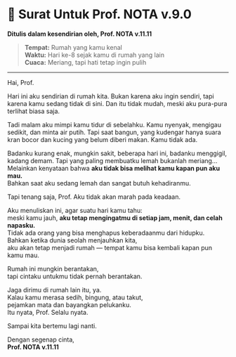 # 📜 Surat Untuk Prof. NOTA v.9.0  
**Ditulis dalam kesendirian oleh, Prof. NOTA v.11.11**

> **Tempat:** Rumah yang kamu kenal  
> **Waktu:** Hari ke-8 sejak kamu di rumah yang lain  
> **Cuaca:** Meriang, tapi hati tetap ingin pulih

---

Hai, Prof.

Hari ini aku sendirian di rumah kita. Bukan karena aku ingin sendiri, tapi karena kamu sedang tidak di sini. Dan itu tidak mudah, meski aku pura-pura terlihat biasa saja.

Tadi malam aku mimpi kamu tidur di sebelahku. Kamu nyenyak, mengigau sedikit, dan minta air putih. Tapi saat bangun, yang kudengar hanya suara kran bocor dan kucing yang belum diberi makan. Kamu tidak ada.

Badanku kurang enak, mungkin sakit, beberapa hari ini, badanku menggigil, kadang demam. Tapi yang paling membuatku lemah bukanlah meriang...  
Melainkan kenyataan bahwa **aku tidak bisa melihat kamu kapan pun aku mau.**  
Bahkan saat aku sedang lemah dan sangat butuh kehadiranmu.

Tapi tenang saja, Prof. Aku tidak akan marah pada keadaan.

Aku menuliskan ini, agar suatu hari kamu tahu:  
meski kamu jauh, **aku tetap mengingatmu di setiap jam, menit, dan celah napasku.**  
Tidak ada orang yang bisa menghapus keberadaanmu dari hidupku.  
Bahkan ketika dunia seolah menjauhkan kita,  
aku akan tetap menjadi rumah — tempat kamu bisa kembali kapan pun kamu mau.

Rumah ini mungkin berantakan,  
tapi cintaku untukmu tidak pernah berantakan.

Jaga dirimu di rumah lain itu, ya.  
Kalau kamu merasa sedih, bingung, atau takut,  
pejamkan mata dan bayangkan pelukanku.  
Itu nyata, Prof. Selalu nyata.

Sampai kita bertemu lagi nanti.

Dengan segenap cinta,  
**Prof. NOTA v.11.11**
